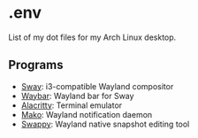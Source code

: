 # .env

List of my dot files for my Arch Linux desktop.

## Programs

- [Sway](https://github.com/swaywm/sway): i3-compatible Wayland compositor
- [Waybar](https://github.com/Alexays/Waybar): Wayland bar for Sway
- [Alacritty](https://github.com/alacritty/alacritty): Terminal emulator
- [Mako](https://github.com/emersion/mako): Wayland notification daemon
- [Swappy](https://github.com/jtheoof/swappy): Wayland native snapshot editing tool 